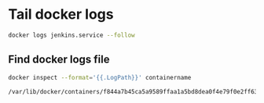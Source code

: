 # Tail docker logs

```bash
docker logs jenkins.service --follow
```

## Find docker logs file

```bash
docker inspect --format='{{.LogPath}}' containername

/var/lib/docker/containers/f844a7b45ca5a9589ffaa1a5bd8dea0f4e79f0e2ff639c1d010d96afb4b53334/f844a7b45ca5a9589ffaa1a5bd8dea0f4e79f0e2ff639c1d010d96afb4b53334-json.log
```
